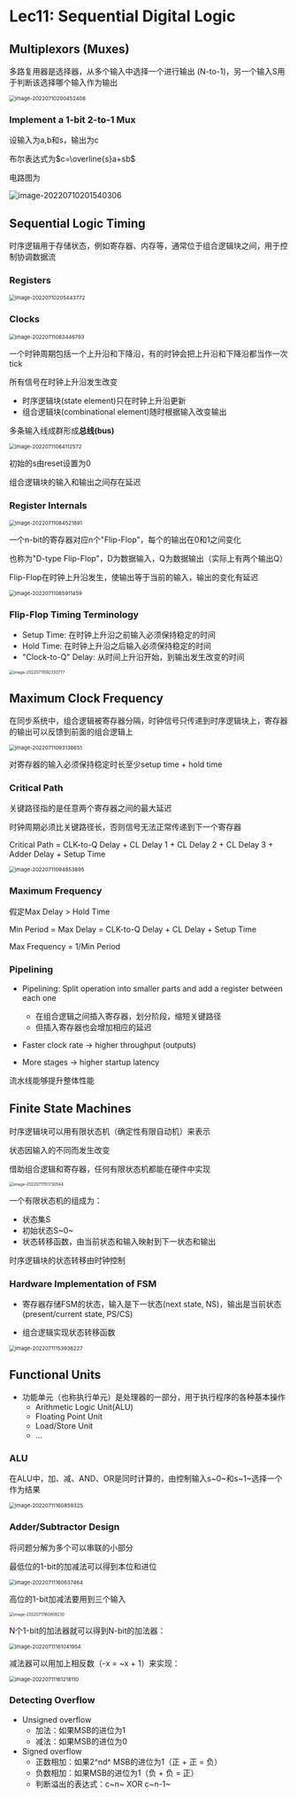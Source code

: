 # Lec11: Sequential Digital Logic

## Multiplexors (Muxes)

多路复用器是选择器，从多个输入中选择一个进行输出 (N-to-1)，另一个输入S用于判断该选择哪个输入作为输出

<img src="assets/image-20220710200452408.png" alt="image-20220710200452408" style="zoom:67%;" />

### Implement a 1-bit 2-to-1 Mux

设输入为a,b和s，输出为c

布尔表达式为$c=\overline{s}a+sb$

电路图为

![image-20220710201540306](assets/image-20220710201540306.png)

## Sequential Logic Timing

时序逻辑用于存储状态，例如寄存器、内存等，通常位于组合逻辑块之间，用于控制协调数据流

### Registers

<img src="assets/image-20220710205443772.png" alt="image-20220710205443772" style="zoom:67%;" />

### Clocks

<img src="assets/image-20220711083446793.png" alt="image-20220711083446793" style="zoom:67%;" />

一个时钟周期包括一个上升沿和下降沿，有的时钟会把上升沿和下降沿都当作一次tick

所有信号在时钟上升沿发生改变

- 时序逻辑块(state element)只在时钟上升沿更新
- 组合逻辑块(combinational element)随时根据输入改变输出

多条输入线成群形成**总线(bus)**

<img src="assets/image-20220711084112572.png" alt="image-20220711084112572" style="zoom:67%;" />

初始的s由reset设置为0

组合逻辑块的输入和输出之间存在延迟

### Register Internals

<img src="assets/image-20220711084521891.png" alt="image-20220711084521891" style="zoom:67%;" />

一个n-bit的寄存器对应n个"Flip-Flop"，每个的输出在0和1之间变化

也称为"D-type Flip-Flop"，D为数据输入，Q为数据输出（实际上有两个输出Q）

Flip-Flop在时钟上升沿发生，使输出等于当前的输入，输出的变化有延迟

<img src="assets/image-20220711085911459.png" alt="image-20220711085911459" style="zoom:67%;" />

### Flip-Flop Timing Terminology

- Setup Time: 在时钟上升沿之前输入必须保持稳定的时间
- Hold Time: 在时钟上升沿之后输入必须保持稳定的时间
- "Clock-to-Q" Delay: 从时间上升沿开始，到输出发生改变的时间

<img src="assets/image-20220711092330777.png" alt="image-20220711092330777" style="zoom: 50%;" />

## Maximum Clock Frequency

在同步系统中，组合逻辑被寄存器分隔，时钟信号只传递到时序逻辑块上，寄存器的输出可以反馈到前面的组合逻辑上

<img src="assets/image-20220711093138651.png" alt="image-20220711093138651" style="zoom:67%;" />

对寄存器的输入必须保持稳定时长至少setup time + hold time

### Critical Path

关键路径指的是任意两个寄存器之间的最大延迟

时钟周期必须比关键路径长，否则信号无法正常传递到下一个寄存器

Critical Path = CLK-to-Q Delay + CL Delay 1 + CL Delay 2 + CL Delay 3 + Adder Delay + Setup Time

<img src="assets/image-20220711094853895.png" alt="image-20220711094853895" style="zoom:67%;" />

### Maximum Frequency

假定Max Delay > Hold Time

Min Period = Max Delay = CLK-to-Q Delay + CL Delay + Setup Time

Max Frequency = 1/Min Period

### Pipelining

- Pipelining: Split operation into smaller parts and add a register between each one
  - 在组合逻辑之间插入寄存器，划分阶段，缩短关键路径
  - 但插入寄存器也会增加相应的延迟

- Faster clock rate -> higher throughput (outputs)
- More stages -> higher startup latency

流水线能够提升整体性能

## Finite State Machines

时序逻辑块可以用有限状态机（确定性有限自动机）来表示

状态因输入的不同而发生改变

借助组合逻辑和寄存器，任何有限状态机都能在硬件中实现

<img src="assets/image-20220711151730544.png" alt="image-20220711151730544" style="zoom: 50%;" />

一个有限状态机的组成为：

- 状态集S
- 初始状态S~0~
- 状态转移函数，由当前状态和输入映射到下一状态和输出

时序逻辑块的状态转移由时钟控制

### Hardware Implementation of FSM

- 寄存器存储FSM的状态，输入是下一状态(next state, NS)，输出是当前状态(present/current state, PS/CS)

- 组合逻辑实现状态转移函数

<img src="assets/image-20220711153936227.png" alt="image-20220711153936227" style="zoom:67%;" />

## Functional Units

- 功能单元（也称执行单元）是处理器的一部分，用于执行程序的各种基本操作
  - Arithmetic Logic Unit(ALU)
  - Floating Point Unit
  - Load/Store Unit
  - ...

### ALU

在ALU中，加、减、AND、OR是同时计算的，由控制输入s~0~和s~1~选择一个作为结果

<img src="assets/image-20220711160859325.png" alt="image-20220711160859325" style="zoom:67%;" />

### Adder/Subtractor Design

将问题分解为多个可以串联的小部分

最低位的1-bit的加减法可以得到本位和进位

<img src="assets/image-20220711160637464.png" alt="image-20220711160637464" style="zoom:67%;" />

高位的1-bit加减法要用到三个输入

<img src="assets/image-20220711160809230.png" alt="image-20220711160809230" style="zoom:50%;" />

N个1-bit的加法器就可以得到N-bit的加法器：

<img src="assets/image-20220711161041954.png" alt="image-20220711161041954" style="zoom:67%;" />

减法器可以用加上相反数（-x = ~x + 1）来实现：

<img src="assets/image-20220711161218110.png" alt="image-20220711161218110" style="zoom: 67%;" />

### Detecting Overflow

- Unsigned overflow
  - 加法：如果MSB的进位为1
  - 减法：如果MSB的进位为0
- Signed overflow
  - 正数相加：如果2^nd^ MSB的进位为1（正 + 正 = 负）
  - 负数相加：如果MSB的进位为1（负 + 负 = 正）
  - 判断溢出的表达式：c~n~ XOR c~n-1~